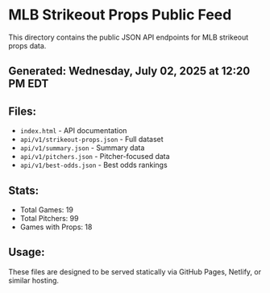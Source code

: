 # MLB Strikeout Props Public Feed

This directory contains the public JSON API endpoints for MLB strikeout props data.

## Generated: Wednesday, July 02, 2025 at 12:20 PM EDT

## Files:
- `index.html` - API documentation
- `api/v1/strikeout-props.json` - Full dataset
- `api/v1/summary.json` - Summary data
- `api/v1/pitchers.json` - Pitcher-focused data  
- `api/v1/best-odds.json` - Best odds rankings

## Stats:
- Total Games: 19
- Total Pitchers: 99
- Games with Props: 18

## Usage:
These files are designed to be served statically via GitHub Pages, Netlify, or similar hosting.
